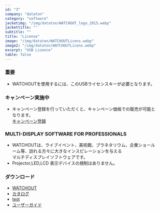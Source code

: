 ```yaml
---
id: "3"
company: "dataton"
category: "software"
jacketimg: "/img/dataton/WATCHOUT_logo_2015.webp" 
jackettitle: ""
subtitle: ""
title: "License"
image: "/img/dataton/WATCHOUTLicens.webp"
image2: "/img/dataton/WATCHOUTLicens.webp"
excerpt: "USB Lisence"
table: false
---
```

### 重要
* WATCHOUTを使用するには、このUSBライセンスキーが必要となります。

### キャンペーン実施中
* キャンペーン登録を行っていただくと、キャンペーン価格での販売が可能となります。  
[キャンペーン登録](https://www.dataton.com/watchout-licenses-and-upgrades-promo#WOupgradepromo)

### MULTI-DISPLAY SOFTWARE FOR PROFESSIONALS
* WATCHOUTは、ライブイベント、美術館、プラネタリウム、企業ショールーム等、訪れる方々に大きなインスピレーションを与える  
    マルチディスプレイソフトウェアです。
* Projector,LED,LCD 表示デバイスの規制はありません。

### ダウンロード
* [WATCHOUT](https://www.dataton.com/downloads/watchout-legacy-downloads)
* [カタログ](https://cdn.dataton.com/Files-PDF-etc/product-sheets/3150_WATCHOUT_cutsheet.pdf)
* [test](https://www.dropbox.com/s/wbqkrrwzegnsm6u/Watchout6Manual.pdf?dl=0)
* [ユーザーガイド](https://cdn.dataton.com/Files-PDF-etc/userguides/Dataton_WATCHOUT_Users_Guide_6.6.pdf)